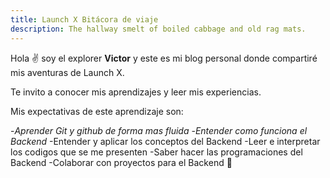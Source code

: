 ```yaml
---
title: Launch X Bitácora de viaje
description: The hallway smelt of boiled cabbage and old rag mats.
---
```


Hola ✌️  soy el explorer **Victor** y este es mi blog personal donde compartiré mis aventuras de Launch X.

Te invito a conocer mis aprendizajes y leer mis experiencias.


Mis expectativas de este aprendizaje son:

-*Aprender Git y github de forma mas fluida*
-*Entender como funciona el Backend*
-Entender y aplicar los conceptos del Backend
-Leer e interpretar los codigos que se me presenten
-Saber hacer las programaciones del Backend
-Colaborar con proyectos para el Backend
🚀
